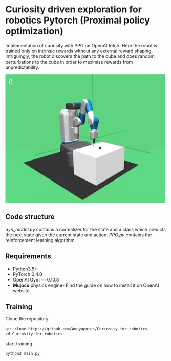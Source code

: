 # Curiosity driven exploration for robotics Pytorch (Proximal policy optimization)
Implementation of curiosity with PPO on OpenAI fetch. Here the robot is trained only on intrinsic rewards without any external reward shaping. Intriguingly, the robot discovers the path to the cube and does random perturbations to the cube in order to maximise rewards from unpredictability.
<td><img src="/images/r_her.gif?raw=true" width="500" height="400"></td>

## Code structure
*dyn_model.py* contains a normalizer for the state and a class which predicts the next state given the current state and action. *PPO.py* contains the reinforcement learning algorithm.

## Requirements
- Python3.5+
- PyTorch 0.4.0
- OpenAI Gym ==0.10.8
- **Mujoco** physics engine- Find the guide on how to install it on OpenAI website

## Training
Clone the repository
```
git clone https://github.com/Ameyapores/Curiosity-for-robotics
cd Curiosity-for-robotics
```
start training
```
python3 main.py 
```

